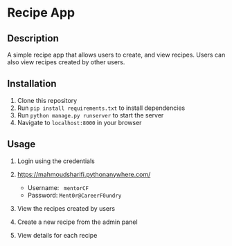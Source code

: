 # Recipe App

## Description
A simple recipe app that allows users to create, and view recipes. Users can also view recipes created by other users.

## Installation
1. Clone this repository
2. Run `pip install requirements.txt` to install dependencies
3. Run `python manage.py runserver` to start the server
4. Navigate to `localhost:8000` in your browser

## Usage
1. Login using the credentials
2. https://mahmoudsharifi.pythonanywhere.com/
    - Username: ` mentorCF`
    - Password: `Ment0r@CareerF0undry`

3. View the recipes created by users
4. Create a new recipe from the admin panel
5. View details for each recipe
